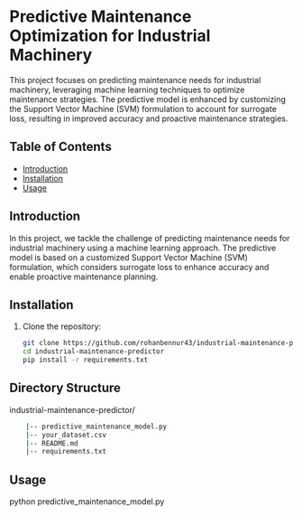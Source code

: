 # Predictive Maintenance Optimization for Industrial Machinery

This project focuses on predicting maintenance needs for industrial machinery, leveraging machine learning techniques to optimize maintenance strategies. The predictive model is enhanced by customizing the Support Vector Machine (SVM) formulation to account for surrogate loss, resulting in improved accuracy and proactive maintenance strategies.

## Table of Contents

- [Introduction](#introduction)
- [Installation](#installation)
- [Usage](#usage)

## Introduction

In this project, we tackle the challenge of predicting maintenance needs for industrial machinery using a machine learning approach. The predictive model is based on a customized Support Vector Machine (SVM) formulation, which considers surrogate loss to enhance accuracy and enable proactive maintenance planning.

## Installation

1. Clone the repository:
   ```bash
   git clone https://github.com/rohanbennur43/industrial-maintenance-predictor.git
   cd industrial-maintenance-predictor
   pip install -r requirements.txt

## Directory Structure
industrial-maintenance-predictor/
```bash
	|-- predictive_maintenance_model.py
	|-- your_dataset.csv
	|-- README.md
	|-- requirements.txt

```
## Usage
python predictive_maintenance_model.py


